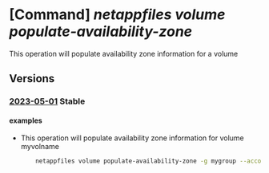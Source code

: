 # [Command] _netappfiles volume populate-availability-zone_

This operation will populate availability zone information for a volume

## Versions

### [2023-05-01](/Resources/mgmt-plane/L3N1YnNjcmlwdGlvbnMve30vcmVzb3VyY2Vncm91cHMve30vcHJvdmlkZXJzL21pY3Jvc29mdC5uZXRhcHAvbmV0YXBwYWNjb3VudHMve30vY2FwYWNpdHlwb29scy97fS92b2x1bWVzL3t9L3BvcHVsYXRlYXZhaWxhYmlsaXR5em9uZQ==/2023-05-01.xml) **Stable**

<!-- mgmt-plane /subscriptions/{}/resourcegroups/{}/providers/microsoft.netapp/netappaccounts/{}/capacitypools/{}/volumes/{}/populateavailabilityzone 2023-05-01 -->

#### examples

- This operation will populate availability zone information for volume myvolname
    ```bash
        netappfiles volume populate-availability-zone -g mygroup --account-name myaccname --pool-name mypoolname --name myvolname
    ```
